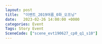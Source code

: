 ```yaml
---
layout: post
title:  "이벤트_2019여름_0화_오프닝"
date:   2023-02-26 14:00:00 +0000
categories: Event
Tags: Story Event
SceneCode: ["scene_evt190627_cp0_q1_s10"]
---
```

